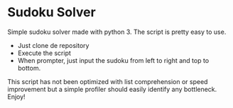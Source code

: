 # Sudoku Solver
Simple sudoku solver made with python 3. The script is pretty easy to use.
* Just clone de repository
* Execute the script
* When prompter, just input the sudoku from left to right and top to bottom.

This script has not been optimized with list comprehension or speed improvement but
a simple profiler should easily identify any bottleneck. Enjoy!
